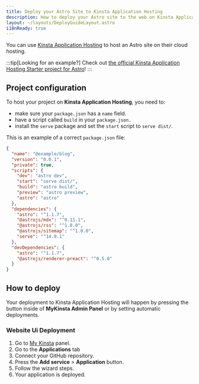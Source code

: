 ```yaml
---
title: Deploy your Astro Site to Kinsta Application Hosting
description: How to deploy your Astro site to the web on Kinsta Application Hosting.
layout: ~/layouts/DeployGuideLayout.astro
i18nReady: true
---
```


You can use [Kinsta Application Hosting](https://kinsta.com/application-hosting/) to host an Astro site on their cloud hosting.

:::tip[Looking for an example?]
Check out [the official Kinsta Application Hosting Starter project for Astro](https://github.com/kinsta/hello-world-astro)!
:::

## Project configuration
To host your project on **Kinsta Application Hosting**, you need to:
- make sure your `package.json` has a `name` field.
- have a script called `build` in your `package.json.`
- install the `serve` package and set the `start` script to `serve dist/`.

This is an example of a correct `package.json` file:
```json
{
  "name": "@example/blog",
  "version": "0.0.1",
  "private": true,
  "scripts": {
    "dev": "astro dev",
    "start": "serve dist/",
    "build": "astro build",
    "preview": "astro preview",
    "astro": "astro"
  },
  "dependencies": {
    "astro": "^1.1.7",
    "@astrojs/mdx": "^0.11.1",
    "@astrojs/rss": "^1.0.0",
    "@astrojs/sitemap": "^1.0.0",
    "serve": "^14.0.1"
  },
  "devDependencies": {
    "astro": "^1.1.7",
    "@astrojs/renderer-preact": "^0.5.0"
  }
}
```

## How to deploy
Your deployment to Kinsta Application Hosting will happen by pressing the button inside of **MyKinsta Admin Panel** or by setting automatic deployments.

### Website Ui Deployment
1. Go to [My Kinsta](https://my.kinsta.com/) panel.
2. Go to the **Applications** tab
3. Connect your GitHub repository.
4. Press the **Add service** > **Application** button.
5. Follow the wizard steps.
6. Your application is deployed.
